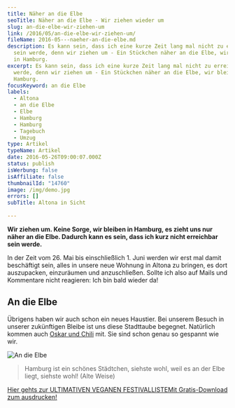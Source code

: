 ```yaml
---
title: Näher an die Elbe
seoTitle: Näher an die Elbe - Wir ziehen wieder um
slug: an-die-elbe-wir-ziehen-um
link: /2016/05/an-die-elbe-wir-ziehen-um/
fileName: 2016-05---naeher-an-die-elbe.md
description: Es kann sein, dass ich eine kurze Zeit lang mal nicht zu erreichen
  sein werde, denn wir ziehen um - Ein Stückchen näher an die Elbe, wir bleiben
  in Hamburg.
excerpt: Es kann sein, dass ich eine kurze Zeit lang mal nicht zu erreichen sein
  werde, denn wir ziehen um - Ein Stückchen näher an die Elbe, wir bleiben in
  Hamburg.
focusKeyword: an die Elbe
labels:
  - Altona
  - an die Elbe
  - Elbe
  - Hamburg
  - Hamburg
  - Tagebuch
  - Umzug
type: Artikel
typeName: Artikel
date: 2016-05-26T09:00:07.000Z
status: publish
isWerbung: false
isAffiliate: false
thumbnailId: "14760"
image: /img/demo.jpg
errors: []
subTitle: Altona in Sicht
  
---
```


**Wir ziehen um. Keine Sorge, wir bleiben in Hamburg, es zieht uns nur näher an
die Elbe. Dadurch kann es sein, dass ich kurz nicht erreichbar sein werde.**

In der Zeit vom 26. Mai bis einschließlich 1. Juni werden wir erst mal damit
beschäftigt sein, alles in unsere neue Wohnung in Altona zu bringen, es dort
auszupacken, einzuräumen und anzuschließen. Sollte ich also auf Mails und
Kommentare nicht reagieren: Ich bin bald wieder da!

## An die Elbe

Übrigens haben wir auch schon ein neues Haustier. Bei unserem Besuch in unserer
zukünftigen Bleibe ist uns diese Stadttaube begegnet. Natürlich kommen auch
[Oskar und Chili](/2016/05/kater-oskar-freut-sich-auf-altona/) mit. Sie sind
schon genau so gespannt wie wir.

![An die Elbe](http://cardamonchai.com/wp-content/uploads/2016/05/26505263893_df896de413_o-1-640x521.jpg)

> Hamburg ist ein schönes Städtchen, siehste wohl, weil es an der Elbe liegt,
> siehste wohl! (Alte Weise)

[Hier gehts zur ULTIMATIVEN VEGANEN FESTIVALLISTEMit Gratis-Download zum ausdrucken!](/2015/03/die-ultimative-vegane-festivalliste)

  